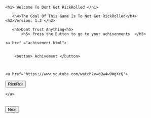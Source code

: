 
    <h1> Welcome To Dont Get RickRolled </h1>
    
       <h4>The Goal Of This Game Is To Not Get RickRolled</h4>                         <h2>Version: 1.2 </h2>
   
       <h5>Dont Trust Anything<h5>
           <h5> Press the Button to go to your achivenments  </h5>
<body>           
           
           
           
    <a href ="achivement.html">
       
       
        <button> Achivement </button>
       
     
    
    <a href="https://www.youtube.com/watch?v=dQw4w9WgXcQ">

<button> RickRoll </button>


    </a>
<br>

<a href="RickRoll Game.html">
<button>Next</button>
</a>
        <script src="index.js"></script>
        

